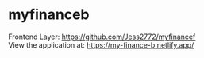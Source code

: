 # myfinanceb
Frontend Layer: https://github.com/Jess2772/myfinancef
<br>
View the application at: https://my-finance-b.netlify.app/

